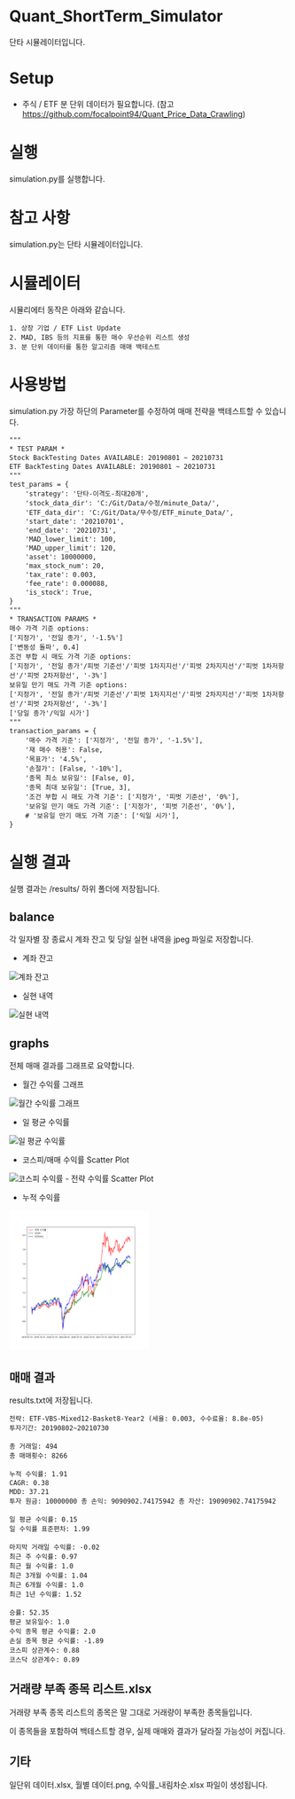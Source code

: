 # Quant_ShortTerm_Simulator
단타 시뮬레이터입니다.

# Setup
- 주식 / ETF 분 단위 데이터가 필요합니다. (참고 https://github.com/focalpoint94/Quant_Price_Data_Crawling)

# 실행
simulation.py를 실행합니다.

# 참고 사항
simulation.py는 단타 시뮬레이터입니다.

# 시뮬레이터
시뮬리에터 동작은 아래와 같습니다.
```
1. 상장 기업 / ETF List Update
2. MAD, IBS 등의 지표를 통한 매수 우선순위 리스트 생성
3. 분 단위 데이터를 통한 알고리즘 매매 백테스트
```

# 사용방법
simulation.py 가장 하단의 Parameter를 수정하여 매매 전략을 백테스트할 수 있습니다.
```
"""
* TEST PARAM *
Stock BackTesting Dates AVAILABLE: 20190801 ~ 20210731
ETF BackTesting Dates AVAILABLE: 20190801 ~ 20210731
"""
test_params = {
    'strategy': '단타-이격도-최대20개',
    'stock_data_dir': 'C:/Git/Data/수정/minute_Data/',
    'ETF_data_dir': 'C:/Git/Data/무수정/ETF_minute_Data/',
    'start_date': '20210701',
    'end_date': '20210731',
    'MAD_lower_limit': 100,
    'MAD_upper_limit': 120,
    'asset': 10000000,
    'max_stock_num': 20,
    'tax_rate': 0.003,
    'fee_rate': 0.000088,
    'is_stock': True,
}
"""
* TRANSACTION PARAMS *
매수 가격 기준 options:
['지정가', '전일 종가', '-1.5%']
['변동성 돌파', 0.4]
조건 부합 시 매도 가격 기준 options:
['지정가', '전일 종가'/피벗 기준선'/'피벗 1차지지선'/'피벗 2차지지선'/'피벗 1차저항선'/'피벗 2차저항선', '-3%']
보유일 만기 매도 가격 기준 options:
['지정가', '전일 종가'/피벗 기준선'/'피벗 1차지지선'/'피벗 2차지지선'/'피벗 1차저항선'/'피벗 2차저항선', '-3%']
['당일 종가'/익일 시가']
"""
transaction_params = {
    '매수 가격 기준': ['지정가', '전일 종가', '-1.5%'],
    '재 매수 허용': False,
    '목표가': '4.5%',
    '손절가': [False, '-10%'],
    '종목 최소 보유일': [False, 0],
    '종목 최대 보유일': [True, 3],
    '조건 부합 시 매도 가격 기준': ['지정가', '피벗 기준선', '0%'],
    '보유일 만기 매도 가격 기준': ['지정가', '피벗 기준선', '0%'],
    # '보유일 만기 매도 가격 기준': ['익일 시가'],
}
```

# 실행 결과
실행 결과는 /results/ 하위 폴더에 저장됩니다.

## balance
각 일자별 장 종료시 계좌 잔고 및 당일 실현 내역을 jpeg 파일로 저장합니다.
- 계좌 잔고

![계좌 잔고](https://user-images.githubusercontent.com/55021961/140011866-17fadefc-7113-4cf8-b319-66306631cb3f.png)

- 실현 내역

![실현 내역](https://user-images.githubusercontent.com/55021961/140011868-f48622e7-bb99-4744-a551-d8cd9acdae8f.png)

## graphs
전체 매매 결과를 그래프로 요약합니다.

- 월간 수익률 그래프

![월간 수익률 그래프](https://user-images.githubusercontent.com/55021961/140011924-7ec70f35-4e8d-46a9-95e8-414f65eaac64.png)

- 일 평균 수익률

![일 평균 수익률](https://user-images.githubusercontent.com/55021961/140011927-6f62d23b-b224-4093-8f5e-23df0dd54dc1.png)

- 코스피/매매 수익률 Scatter Plot

![코스피 수익률 - 전략 수익률 Scatter Plot](https://user-images.githubusercontent.com/55021961/140011929-918a4739-ef18-4964-b00e-fc5c56281f7b.png)

- 누적 수익률
<img src = "https://raw.githubusercontent.com/focalpoint94/Quant_ShortTerm_Simulator/main/V5/results/ETF-VBS-Mixed12-Basket8-Year2/graphs/%EB%88%84%EC%A0%81%20%EC%88%98%EC%9D%B5%EB%A5%A0%20%EA%B7%B8%EB%9E%98%ED%94%84.png" width="50%" height="50%">


## 매매 결과
results.txt에 저장됩니다.
```
전략: ETF-VBS-Mixed12-Basket8-Year2 (세율: 0.003, 수수료율: 8.8e-05)
투자기간: 20190802~20210730

총 거래일: 494
총 매매횟수: 8266

누적 수익률: 1.91
CAGR: 0.38
MDD: 37.21
투자 원금: 10000000 총 손익: 9090902.74175942 총 자산: 19090902.74175942

일 평균 수익률: 0.15
일 수익률 표준편차: 1.99

마지막 거래일 수익률: -0.02
최근 주 수익률: 0.97
최근 월 수익률: 1.0
최근 3개월 수익률: 1.04
최근 6개월 수익률: 1.0
최근 1년 수익률: 1.52

승률: 52.35
평균 보유일수: 1.0
수익 종목 평균 수익률: 2.0
손실 종목 평균 수익률: -1.89
코스피 상관계수: 0.88
코스닥 상관계수: 0.89
```

## 거래량 부족 종목 리스트.xlsx
거래량 부족 종목 리스트의 종목은 말 그대로 거래량이 부족한 종목들입니다.

이 종목들을 포함하여 백테스트할 경우, 실제 매매와 결과가 달라질 가능성이 커집니다.

## 기타
일단위 데이터.xlsx, 월별 데이터.png, 수익률_내림차순.xlsx 파일이 생성됩니다.

